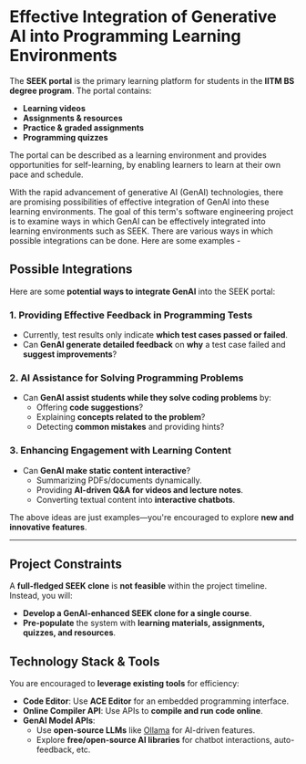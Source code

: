 # Effective Integration of Generative AI into Programming Learning Environments

The **SEEK portal** is the primary learning platform for students in the **IITM BS degree program**. The portal contains:
- **Learning videos**
- **Assignments & resources**
- **Practice & graded assignments**
- **Programming quizzes**

The portal can be described as a learning environment and provides opportunities for self-learning, by enabling learners to learn at their own pace and schedule.

With the rapid advancement of generative AI (GenAI) technologies, there are promising possibilities of effective integration of GenAI into these learning environments. The goal of this term's software engineering project is to examine ways in which GenAI can be effectively integrated into learning environments such as SEEK. There are various ways in which possible integrations can be done. Here are some examples -


## **Possible Integrations**
Here are some **potential ways to integrate GenAI** into the SEEK portal:

### **1. Providing Effective Feedback in Programming Tests**
- Currently, test results only indicate **which test cases passed or failed**.
- Can **GenAI generate detailed feedback** on **why** a test case failed and **suggest improvements**?

### **2. AI Assistance for Solving Programming Problems**
- Can **GenAI assist students while they solve coding problems** by:
  - Offering **code suggestions**?
  - Explaining **concepts related to the problem**?
  - Detecting **common mistakes** and providing hints?

### **3. Enhancing Engagement with Learning Content**
- Can **GenAI make static content interactive**?
  - Summarizing PDFs/documents dynamically.
  - Providing **AI-driven Q&A for videos and lecture notes**.
  - Converting textual content into **interactive chatbots**.

The above ideas are just examples—you're encouraged to explore **new and innovative features**.

---

## **Project Constraints**
A **full-fledged SEEK clone** is **not feasible** within the project timeline. Instead, you will:
- **Develop a GenAI-enhanced SEEK clone for a single course**.
- **Pre-populate** the system with **learning materials, assignments, quizzes, and resources**.

## **Technology Stack & Tools**
You are encouraged to **leverage existing tools** for efficiency:
- **Code Editor**: Use **ACE Editor** for an embedded programming interface.
- **Online Compiler API**: Use APIs to **compile and run code online**.
- **GenAI Model APIs**: 
  - Use **open-source LLMs** like [Ollama](https://ollama.ai/) for AI-driven features.
  - Explore **free/open-source AI libraries** for chatbot interactions, auto-feedback, etc.

